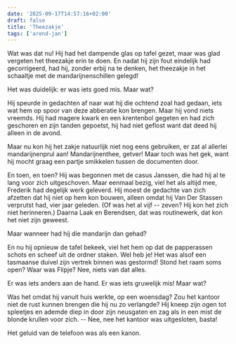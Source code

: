 ```yaml
---
date: '2025-09-17T14:57:16+02:00'
draft: false
title: 'Theezakje'
tags: ['arend-jan']
---
```


Wat was dat nu! Hij had het dampende glas op tafel gezet, maar was glad vergeten het theezakje erin te doen. En nadat hij zijn fout eindelijk had gecorrigeerd, had hij, zonder erbij na te denken, het theezakje in het schaaltje met de mandarijnenschillen gelegd! 

Het was duidelijk: er was iets goed mis. Maar wat?

Hij speurde in gedachten af naar wat hij die ochtend zoal had gedaan, iets wat hem op spoor van deze abberatie kon brengen. Maar hij vond niets vreemds. Hij had magere kwark en een krentenbol gegeten en had zich geschoren en zijn tanden gepoetst, hij had niet geflost want dat deed hij alleen in de avond.

Maar nu kon hij het zakje natuurlijk niet nog eens gebruiken, er zat al allerlei mandarijnenprul aan! Mandarijnenthee, getver! Maar toch was het gek, want hij mocht graag een partje smikkelen tussen de documenten door.

En toen, en toen? Hij was begonnen met de casus Janssen, die had hij al te lang voor zich uitgeschoven. Maar eenmaal bezig, viel het als altijd mee, Frederik had degelijk werk geleverd. Hij moest de gedachte van zich afzetten dat hij niet op hem kon bouwen, alleen omdat hij Van Der Stassen verprutst had, vier jaar geleden. (Of was het al vijf -- zeven? Hij kon het zich niet herinneren.) Daarna Laak en Berendsen, dat was routinewerk, dat kon het niet zijn geweest. 

Maar wanneer had hij die mandarijn dan gehad?

En nu hij opnieuw de tafel bekeek, viel het hem op dat de papperassen schots en scheef uit de ordner staken. Wel heb je! Het was alsof een tasmaanse duivel zijn vertrek binnen was gestormd! Stond het raam soms open? Waar was Flipje? Nee, niets van dat alles.

Er was iets anders aan de hand. Er was iets gruwelijk mis! Maar wat?

Was het omdat hij vanuit huis werkte, op een woensdag? Zou het kantoor niet de rust kunnen brengen die hij nu zo verlangde? Hij kneep zijn ogen tot spleetjes en ademde diep in door zijn neusgaten en zag als in een mist de blonde krullen voor zich. -- Nee, nee het kantoor was uitgesloten, basta!

Het geluid van de telefoon was als een kanon.